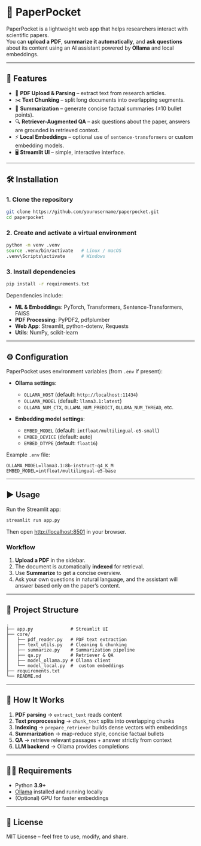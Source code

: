 # 🧪 PaperPocket

PaperPocket is a lightweight web app that helps researchers interact with scientific papers.  
You can **upload a PDF**, **summarize it automatically**, and **ask questions** about its content using an AI assistant powered by **Ollama** and local embeddings.

---

## 🚀 Features

- 📄 **PDF Upload & Parsing** – extract text from research articles.  
- ✂️ **Text Chunking** – split long documents into overlapping segments.  
- 📝 **Summarization** – generate concise factual summaries (≤10 bullet points).  
- 🔍 **Retriever-Augmented QA** – ask questions about the paper, answers are grounded in retrieved context.  
- ⚡ **Local Embeddings** – optional use of `sentence-transformers` or custom embedding models.  
- 🖥️ **Streamlit UI** – simple, interactive interface.  

---

## 🛠️ Installation

### 1. Clone the repository
```bash
git clone https://github.com/yourusername/paperpocket.git
cd paperpocket
```

### 2. Create and activate a virtual environment
```bash
python -m venv .venv
source .venv/bin/activate   # Linux / macOS
.venv\Scripts\activate      # Windows
```

### 3. Install dependencies
```bash
pip install -r requirements.txt
```

Dependencies include:
- **ML & Embeddings**: PyTorch, Transformers, Sentence-Transformers, FAISS  
- **PDF Processing**: PyPDF2, pdfplumber  
- **Web App**: Streamlit, python-dotenv, Requests  
- **Utils**: NumPy, scikit-learn  

---

## ⚙️ Configuration

PaperPocket uses environment variables (from `.env` if present):

- **Ollama settings**:  
  - `OLLAMA_HOST` (default: `http://localhost:11434`)  
  - `OLLAMA_MODEL` (default: `llama3.1:latest`)  
  - `OLLAMA_NUM_CTX`, `OLLAMA_NUM_PREDICT`, `OLLAMA_NUM_THREAD`, etc.

- **Embedding model settings**:  
  - `EMBED_MODEL` (default: `intfloat/multilingual-e5-small`)  
  - `EMBED_DEVICE` (default: auto)  
  - `EMBED_DTYPE` (default: `float16`)  

Example `.env` file:
```env
OLLAMA_MODEL=llama3.1:8b-instruct-q4_K_M
EMBED_MODEL=intfloat/multilingual-e5-base
```

---

## ▶️ Usage

Run the Streamlit app:
```bash
streamlit run app.py
```

Then open [http://localhost:8501](http://localhost:8501) in your browser.

### Workflow
1. **Upload a PDF** in the sidebar.  
2. The document is automatically **indexed** for retrieval.  
3. Use **Summarize** to get a concise overview.  
4. Ask your own questions in natural language, and the assistant will answer based only on the paper’s content.  

---

## 📂 Project Structure

```
.
├── app.py              # Streamlit UI
├── core/
│   ├── pdf_reader.py   # PDF text extraction
│   ├── text_utils.py   # Cleaning & chunking
│   ├── summarize.py    # Summarization pipeline
│   ├── qa.py           # Retriever & QA
│   ├── model_ollama.py # Ollama client
│   └── model_local.py  #  custom embeddings
├── requirements.txt
└── README.md
```

---

## 🧩 How It Works

1. **PDF parsing** → `extract_text` reads content  
2. **Text preprocessing** → `chunk_text` splits into overlapping chunks  
3. **Indexing** → `prepare_retriever` builds dense vectors with embeddings  
4. **Summarization** → map-reduce style, concise factual bullets  
5. **QA** → retrieve relevant passages + answer strictly from context  
6. **LLM backend** → Ollama provides completions  

---

## 🧑‍💻 Requirements

- Python **3.9+**  
- [Ollama](https://ollama.ai) installed and running locally  
- (Optional) GPU for faster embeddings  

---

## 📜 License

MIT License – feel free to use, modify, and share.  

